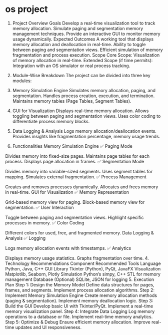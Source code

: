 # os project 
1. Project Overview
Goals
Develop a real-time visualization tool to track memory allocation.
Simulate paging and segmentation memory management techniques.
Provide an interactive GUI to monitor memory usage dynamically.
Expected Outcomes
A working tool that displays memory allocation and deallocation in real-time.
Ability to toggle between paging and segmentation views.
Efficient simulation of memory fragmentation and process execution.
Scope
Core Scope: Visualization of memory allocation in real-time.
Extended Scope (if time permits): Integration with an OS simulator or real process tracking.
2. Module-Wise Breakdown
The project can be divided into three key modules:

1. Memory Simulation Engine
Simulates memory allocation, paging, and segmentation.
Handles process creation, execution, and termination.
Maintains memory tables (Page Tables, Segment Tables).
2. GUI for Visualization
Displays real-time memory allocation.
Allows toggling between paging and segmentation views.
Uses color coding to differentiate process memory blocks.
3. Data Logging & Analysis
Logs memory allocation/deallocation events.
Provides insights like fragmentation percentage, memory usage trends.
3. Functionalities
Memory Simulation Engine
✅ Paging Mode

Divides memory into fixed-size pages.
Maintains page tables for each process.
Displays page allocation in frames.
✅ Segmentation Mode

Divides memory into variable-sized segments.
Uses segment tables for mapping.
Simulates external fragmentation.
✅ Process Management

Creates and removes processes dynamically.
Allocates and frees memory in real-time.
GUI for Visualization
✅ Memory Representation

Grid-based memory view for paging.
Block-based memory view for segmentation.
✅ User Interaction

Toggle between paging and segmentation views.
Highlight specific processes in memory.
✅ Color Coding

Different colors for used, free, and fragmented memory.
Data Logging & Analysis
✅ Logging

Logs memory allocation events with timestamps.
✅ Analytics

Displays memory usage statistics.
Graphs fragmentation over time.
4. Technology Recommendations
Component	Recommended Tools
Language	Python, Java, C++
GUI Library	Tkinter (Python), PyQt, JavaFX
Visualization	Matplotlib, Seaborn, Plotly
Simulation	Python’s simpy, C++ STL for memory management
Database (Optional)	SQLite, JSON for logging
5. Execution Plan
Step 1: Design the Memory Model
Define data structures for pages, frames, and segments.
Implement process allocation algorithms.
Step 2: Implement Memory Simulation Engine
Create memory allocation methods (paging & segmentation).
Implement memory deallocation logic.
Step 3: Build the GUI
Develop basic UI with Tkinter/PyQt.
Implement a real-time memory visualization panel.
Step 4: Integrate Data Logging
Log memory operations to a database or file.
Implement real-time memory analytics.
Step 5: Optimize & Debug
Ensure efficient memory allocation.
Improve real-time updates and UI responsiveness.
